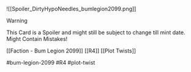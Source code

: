 
![[Spoiler_DirtyHypoNeedles_bumlegion2099.png]]


> [!warning] 
> This Card is a Spoiler and might still be subject to change till mint date. 
> Might Contain Mistakes!


[[Faction - Bum Legion 2099]]
[[R4]]
[[Plot Twists]]

#bum-legion-2099 #R4 #plot-twist 